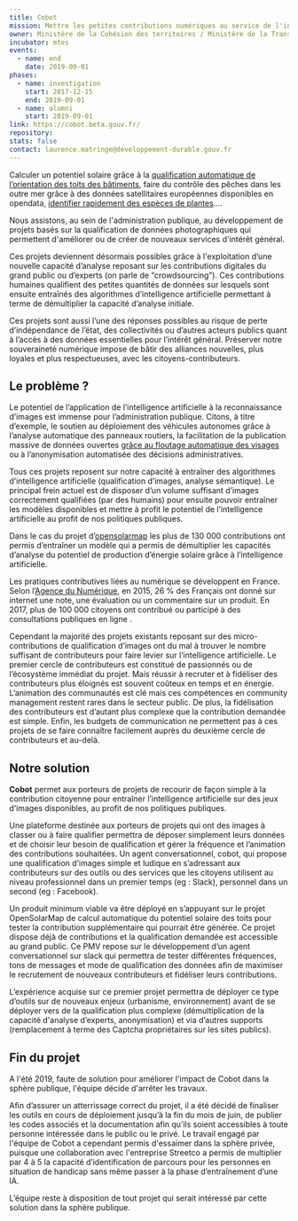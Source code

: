 ```yaml
---
title: Cobot
mission: Mettre les petites contributions numériques au service de l'intérêt général
owner: Ministère de la Cohésion des territoires / Ministère de la Transition écologique et solidaire
incubator: mtes
events:
  - name: end
    date: 2019-09-01
phases:
  - name: investigation
    start: 2017-12-15
    end: 2019-09-01
  - name: alumni
    start: 2019-09-01
link: https://cobot.beta.gouv.fr/
repository:
stats: false
contact: laurence.matringe@developpement-durable.gouv.fr
---
```


Calculer un potentiel solaire grâce à la [qualification automatique de l’orientation des toits des bâtiments](http://opensolarmap.org), faire du contrôle des pêches dans les outre mer grâce à des données satellitaires européennes disponibles en opendata, [identifier rapidement des espèces de plantes](https://identify.plantnet-project.org/)….

Nous assistons, au sein de l'administration publique, au développement de projets basés sur la qualification de données photographiques qui permettent d'améliorer ou de créer de nouveaux services d'intérêt général.

Ces projets deviennent désormais possibles grâce à l'exploitation d’une nouvelle capacité d’analyse reposant sur les contributions digitales du grand public ou d’experts (on parle de “crowdsourcing”). Ces contributions humaines qualifient des petites quantités de données sur lesquels sont ensuite entraînés des  algorithmes d’intelligence artificielle permettant à terme de démultiplier la capacité d’analyse initiale.

Ces projets sont aussi l’une des réponses possibles au risque de perte d’indépendance de l’état, des collectivités ou d’autres acteurs publics quant à l’accès à des données essentielles pour l’intérêt général. Préserver notre souveraineté numérique impose de bâtir des alliances nouvelles, plus loyales et plus respectueuses, avec les citoyens-contributeurs.


## Le problème ?

Le potentiel de l’application de l’intelligence artificielle à la reconnaissance d’images est immense pour l’administration publique.  Citons, à titre d’exemple, le soutien au déploiement des véhicules autonomes grâce à l’analyse automatique des panneaux routiers, la facilitation de la publication massive de données ouvertes [grâce au floutage automatique des visages](https://www.mapillary.com/) ou à l’anonymisation automatisée des décisions administratives.

Tous ces projets reposent sur notre capacité à entraîner des algorithmes d’intelligence artificielle (qualification d’images, analyse sémantique). Le principal frein actuel est de disposer d’un volume suffisant d’images correctement qualifiées (par des humains) pour ensuite pouvoir entraîner les modèles disponibles et mettre à profit le potentiel de l’intelligence artificielle au profit de nos politiques publiques.

Dans le cas du projet d’[opensolarmap](http://opensolarmap.org) les plus de 130 000 contributions ont permis d’entraîner un modèle qui a permis de démultiplier les capacités d’analyse du potentiel de production d’énergie solaire grâce à l’intelligence artificielle.


Les pratiques contributives liées au numérique se développent en France. Selon l’[Agence du Numérique](https://labo.societenumerique.gouv.fr/2017/12/21/pratiques-contributives-francais-sommes/), en 2015, 26 % des Français ont donné sur internet une note, une évaluation ou un commentaire sur un produit. En 2017, plus de 100 000 citoyens ont contribué ou participé à des consultations publiques en ligne .

Cependant la majorité des projets existants reposant sur des micro-contributions de qualification d’images ont du mal à trouver le nombre suffisant de contributeurs pour faire levier sur l’intelligence artificielle. Le premier cercle de contributeurs est constitué de passionnés ou de l’écosystème immédiat du projet. Mais réussir à recruter et à fidéliser des contributeurs plus éloignés est souvent coûteux en temps et en énergie. L’animation des communautés est clé mais ces compétences en community management restent rares dans le secteur public. De plus, la fidélisation des contributeurs est d’autant plus complexe que la contribution demandée est simple. Enfin, les budgets de communication ne permettent pas à ces projets de se faire connaître facilement auprès du deuxième cercle de contributeurs et au-delà.

## Notre solution

**Cobot** permet aux porteurs de projets de recourir de façon simple à la contribution citoyenne pour entraîner l’intelligence artificielle sur des jeux d’images disponibles, au profit de nos politiques publiques.

Une plateforme destinée aux porteurs de projets qui ont des images à classer ou à faire qualifier permettra de déposer simplement leurs données et de choisir leur besoin de qualification et gérer la fréquence et l’animation des contributions souhaitées.
Un agent conversationnel, cobot, qui propose une qualification d’images simple et ludique en s’adressant aux contributeurs sur des outils ou des services que les citoyens utilisent au niveau professionnel dans un premier temps (eg : Slack), personnel dans un second (eg : Facebook).

Un produit minimum viable va être déployé en s’appuyant sur le projet OpenSolarMap de calcul automatique du potentiel solaire des toits pour tester la contribution supplémentaire qui pourrait être générée. Ce projet dispose déjà de contributions et la qualification demandée est accessible au grand public. Ce PMV repose sur le développement d’un agent conversationnel sur slack qui permettra de tester différentes fréquences, tons de messages et mode de qualification des données afin de maximiser le recrutement de nouveaux contributeurs et fidéliser leurs contributions.

L’expérience acquise sur ce premier projet permettra de déployer ce type d’outils sur de nouveaux enjeux (urbanisme, environnement) avant de se déployer vers de la qualification plus complexe (démultiplication de la capacité d'analyse d’experts, anonymisation) et via d’autres supports (remplacement à terme des Captcha propriétaires sur les sites publics).

## Fin du projet

A l'été 2019, faute de solution pour améliorer l'impact de Cobot dans la sphère publique, l'équipe décide d'arrêter les travaux. 

Afin d’assurer un atterrissage correct du projet, il a été décidé de finaliser les outils en cours de déploiement jusqu’à la fin du mois de juin, de publier les codes associés et la documentation afin qu’ils soient accessibles à toute personne intéressée dans le public ou le privé. Le travail engagé par l'équipe de Cobot a cependant permis d'essaimer dans la sphère privée, puisque une collaboration avec l'entreprise Streetco a permis de multiplier par 4 à 5 la capacité d’identification de parcours pour les personnes en situation de handicap sans même passer à la phase d’entraînement d’une IA.

L’équipe reste à disposition de tout projet qui serait intéressé par cette solution dans la sphère publique.

